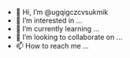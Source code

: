 - 👋 Hi, I’m @ugqigczcvsukmik
- 👀 I’m interested in ...
- 🌱 I’m currently learning ...
- 💞️ I’m looking to collaborate on ...
- 📫 How to reach me ...

<!---
ugqigczcvsukmik/ugqigczcvsukmik is a ✨ special ✨ repository because its `README.md` (this file) appears on your GitHub profile.
You can click the Preview link to take a look at your changes.
--->
